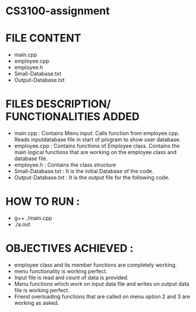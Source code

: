 # CS3100-assignment

# FILE CONTENT
- main.cpp
- employee.cpp
- employee.h
- Small-Database.txt
- Output-Database.txt

# FILES DESCRIPTION/ FUNCTIONALITIES ADDED
- main.cpp : Contains Menu input. Calls function from employee.cpp. Reads inputdatabase file in start of program to show user database.
- employee.cpp : Contains functions of Employee class. Contains the main logical functions that are working on the employee class and database file.
- employee.h : Contains the class structure
- Small-Database.txt : It is the initial Database of the code.
- Output-Database.txt : It is the output file for the following code.

# HOW TO RUN : 
 - g++ ./main.cpp
 - ./a.out
 
 # OBJECTIVES ACHIEVED : 
 - employee class and its member functions are completely working.
 - menu functionality is working perfect.
 - Input file is read and count of data is provided.
 - Menu functions which work on input data file and writes on output data file is working perfect.
 - Friend overloading functions that are called on menu option 2 and 3 are working as asked.
 
